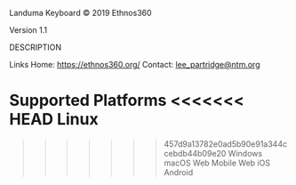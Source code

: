 Landuma Keyboard
© 2019 Ethnos360

Version 1.1

DESCRIPTION

Links
Home: https://ethnos360.org/
Contact: lee_partridge@ntm.org

Supported Platforms
<<<<<<< HEAD
Linux
=======
>>>>>>> 457d9a13782e0ad5b90e91a344ccebdb44b09e20
Windows
macOS
Web
Mobile Web
iOS
Android
